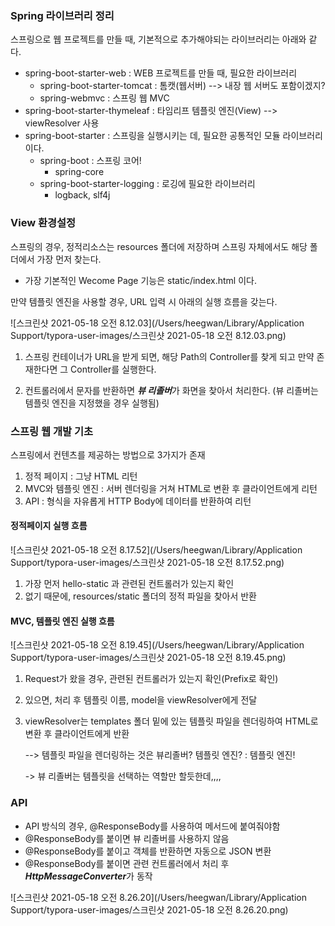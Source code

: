 ### Spring 라이브러리 정리

스프링으로 웹 프로젝트를 만들 때, 기본적으로 추가해야되는 라이브러리는 아래와 같다.

- spring-boot-starter-web : WEB 프로젝트를 만들 때, 필요한 라이브러리
  - spring-boot-starter-tomcat : 톰캣(웹서버) --> 내장 웹 서버도 포함이겠지?
  - spring-webmvc : 스프링 웹 MVC
- spring-boot-starter-thymeleaf : 타임리프 템플릿 엔진(View) --> viewResolver 사용
- spring-boot-starter : 스프링을 실행시키는 데, 필요한 공통적인 모듈 라이브러리이다.
  - spring-boot : 스프링 코어!
    - spring-core
  - spring-boot-starter-logging : 로깅에 필요한 라이브러리
    - logback, slf4j



### View 환경설정

스프링의 경우, 정적리소스는 resources 폴더에 저장하며 스프링 자체에서도 해당 폴더에서 가장 먼저 찾는다.

- 가장 기본적인 Wecome Page 기능은 static/index.html 이다.

만약 템플릿 엔진을 사용할 경우, URL 입력 시 아래의 실행 흐름을 갖는다.

![스크린샷 2021-05-18 오전 8.12.03](/Users/heegwan/Library/Application Support/typora-user-images/스크린샷 2021-05-18 오전 8.12.03.png)

1) 스프링 컨테이너가 URL을 받게 되면, 해당 Path의 Controller를 찾게 되고 만약 존재한다면 그 Controller를 실행한다.

2) 컨트롤러에서 문자를 반환하면 ***뷰 리졸버***가 화면을 찾아서 처리한다. (뷰 리졸버는 템플릿 엔진을 지정했을 경우 실행됨)



### 스프링 웹 개발 기초

스프링에서 컨텐츠를 제공하는 방법으로 3가지가 존재

1. 정적 페이지 : 그냥 HTML 리턴
2. MVC와 템플릿 엔진 : 서버 렌더링을 거쳐 HTML로 변환 후 클라이언트에게 리턴
3. API : 형식을 자유롭게 HTTP Body에 데이터를 반환하여 리턴

#### 정적페이지 실행 흐름

![스크린샷 2021-05-18 오전 8.17.52](/Users/heegwan/Library/Application Support/typora-user-images/스크린샷 2021-05-18 오전 8.17.52.png)

1. 가장 먼저 hello-static 과 관련된 컨트롤러가 있는지 확인
2. 없기 때문에, resources/static 폴더의 정적 파일을 찾아서 반환



#### MVC, 템플릿 엔진 실행 흐름

![스크린샷 2021-05-18 오전 8.19.45](/Users/heegwan/Library/Application Support/typora-user-images/스크린샷 2021-05-18 오전 8.19.45.png)

1. Request가 왔을 경우, 관련된 컨트롤러가 있는지 확인(Prefix로 확인)

2. 있으면, 처리 후 템플릿 이름, model을 viewResolver에게 전달

3. viewResolver는 templates 폴더 밑에 있는 템플릿 파일을 렌더링하여 HTML로 변환 후 클라이언트에게 반환

   --> 템플릿 파일을 렌더링하는 것은 뷰리졸버? 템플릿 엔진? : 템플릿 엔진!

   -> 뷰 리졸버는 템플릿을 선택하는 역할만 할듯한데,,,,



### API

- API 방식의 경우, @ResponseBody를 사용하여 메서드에 붙여줘야함
- @ResponseBody를 붙이면 뷰 리졸버를 사용하지 않음
- @ResponseBody를 붙이고 객체를 반환하면 자동으로 JSON 변환
- @ResponseBody를 붙이면 관련 컨트롤러에서 처리 후 ***HttpMessageConverter***가 동작

![스크린샷 2021-05-18 오전 8.26.20](/Users/heegwan/Library/Application Support/typora-user-images/스크린샷 2021-05-18 오전 8.26.20.png)